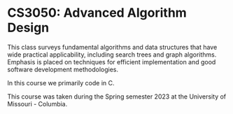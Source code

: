 # CS3050: Advanced Algorithm Design

This class surveys fundamental algorithms and data structures that have wide practical applicability, including search trees and graph algorithms. Emphasis
is placed on techniques for efficient implementation and good software development methodologies.

In this course we primarily code in C.

This course was taken during the Spring semester 2023 at the University of Missouri - Columbia.
